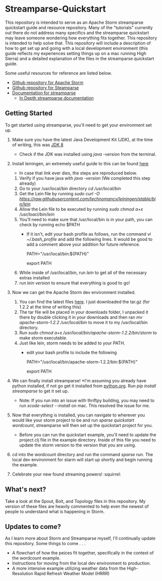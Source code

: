 # Streamparse-Quickstart
This repository is intended to serve as an Apache Storm streamparse quickstart guide and resource repository. Many of the "tutorials" currently out there do not address many specifics and the streamparse quickstart may leave someone wondering how everything fits together. This repository is intended to help solve that. This repository will include a description of how to get set up and going with a local development environment (this guide reflects my experiences setting things up on a mac running High Sierra) and a detailed explanation of the files in the streamparse quickstart guide.

Some useful resources for reference are listed below.

  * [Github repository for Apache Storm](https://github.com/apache/storm)
  * [Github repository for Steamparse](https://github.com/Parsely/streamparse)
  * [Documentation for streamparse](https://streamparse.readthedocs.io/en/stable/)  
    * [In Depth streamparse documentation](https://media.readthedocs.org/pdf/streamparse/stable/streamparse.pdf)


## Getting Started
To get started using streamparse, you'll need to get your environment set up.
  
  1. Make sure you have the latest Java Development Kit (JDK), at the time of writing, this was [JDK 8](https://www.oracle.com/technetwork/java/javase/downloads/jdk8-downloads-2133151.html)  
     * Check if the JDK was installed using *java -version* from the terminal.
     
  2. Install leiningen, an extremely useful guide to this can be found [here](http://www.wisdomofjim.com/blog/setting-up-leiningen-on-mac-os)   
     * In case that link ever dies, the steps are reproduced below.
     1. Verify if you have java with *java -version* (We completed this step already)
     2. Go to your /usr/local/bin directory *cd /usr/local/bin*
     3. Get the Lein file by running *sudo curl -O https://raw.githubusercontent.com/technomancy/leiningen/stable/bin/lein*
     4. Allow the Lein file to be executed by running *sudo chmod a+x /usr/loacl/bin/lein*
     5. You'll need to make sure that /usr/local/bin is in your path, you can check by running echo $PATH
        * If it isn't, edit your bash profile as follows, run the command *vi ~/.bash_profile* and add the following lines. It would be good to add a comment above your addition for future reference.
            
            PATH="/usr/local/bin:${PATH}"
            
            export PATH
     6. While inside of /usr/local/bin, run *lein* to get all of the necessary extras installed
     7. run *lein version* to ensure that everything is good to go!
     
  3. Now we can get the Apache Storm dev environment installed.
     1. You can find the latest files [here](http://storm.apache.org/downloads.html). I just downloaded the tar.gz (for 1.2.2 at the time of writing this)
     2. The tar file will be placed in your downloads folder, I unpacked it there by double clicking it in your downloads and then ran *mv apache-storm-1.2.2 /usr/local/bin* to move it to my /usr/local/bin directory.
     3. Run *sudo chmod a+x /usr/local/bin/apache-storm-1.2.2/bin/storm* to make storm executable.
     4. Just like lein, storm needs to be added to your PATH.
        * edit your bash profile to include the following
        
          PATH="/usr/local/bin/apache-storm-1.2.2/bin:${PATH}"
          
          export PATH
   
   4. We can finally install streamparse! *I'm assuming you already have python installed, if not go get it installed from [python.org](python.org). Run *pip install streamparse* to get it set up.
       * Note: If you run into an issue with thriftpy building, you may need to run *xcode-select --install* on mac. This resolved the issue for me.
       
   5. Now that everything is installed, you can navigate to wherever you would like your storm project to be and run *sparse quickstart wordcount*, streamparse will then set up the quickstart project for you.
      * Before you can run the quickstart example, you'll need to update the project.clj file in the example directory. Inside of this file you need to update the storm version to the version that you are using.
   
   6. cd into the wordcount directory and run the command *sparse run*. The local dev environment for starm will start up shortly and begin running the example.
   
   7. Celebrate your new found streaming powers! :squirrel:
   
## What's next?
Take a look at the Spout, Bolt, and Topology files in this repository. My version of these files are heavily commented to help even the newest of people to understand what is happening in Storm.

## Updates to come?
As I learn more about Storm and Streamparse myself, I'll continually update this repository. Some things to come . . .

  * A flowchart of how the peices fit together, specifically in the context of the wordcount example.
  * Instructions for moving from the local dev environment to production.
  * A more intensive example utilizing weather data from the High-Resolution Rapid Refresh Weather Model (HRRR)
